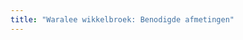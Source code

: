 ```yaml
---
title: "Waralee wikkelbroek: Benodigde afmetingen"
---
```


<PatternMeasurements pattern='waralee' />
